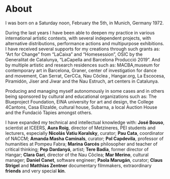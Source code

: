 # About

I was born on a Saturday noon, February the 5th, in Munich, Germany 1972.

During the last years I have been able to deepen my practice in various international artistic contexts, with several independent projects, with alternative distributions, performance actions and multipurpose exhibitions.
I have received several supports for my creations through such grants as: “Art for Change” from “LaCaixa” and “Homesession”, OSIC by the Generalitat de Catalunya, “LaCapella and Barcelona Producció 2019”. And by multiple artistic and research residences such as: MACBA,museum for contemporary art in Barcelona, Graner, center of investigation for dance and movement, Can Serrat, CerCCa, Nau Côclea , Hangar.org, La Escocesa, Piramidón, Jiser and Jiwar and the Nau Estruch, art centers in Catalunya.

Producing and managing myself autonomously in some cases and in others being sponsored by cultural and educational organizations such as:  The Blueproject Foundation, EINA university for art and design, the College 4Cantons, Casa Elizalde, cultural house, Subarna, a local Auction House and the Fundació Tàpies amongst others.
I have expanded my technical and intellectual knowledge with: **José Bouso**, scientist at ICEERS, **Aura Roig**, director of Metzineres, PEI students and lecturers, especially **Nicolás Vatiu Koralsky**, curator; **Pau Cata**, coordinator of NACCM; **Amanda Masha Caminals**,curator; **Pol Capdevila**, professor of humanities at Pompeu Fabra; **Marina Garcés** philosopher and teacher of critical thinking; **Pep Dardanyá**, artist; **Tere Badía**, former director of Hangar; **Clara Garí**, director of the Nau Côclea; **Mar Merino**, cultural manager; **Daniel Canet**, software engineer; **Paola Marugán**, curator; **Claus Strigel** and **Matthias Zentner** documentary filmmakers, extraordinary **friends** and very special **kin**.
